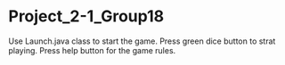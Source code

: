 # Project_2-1_Group18

Use Launch.java class to start the game.
Press green dice button to strat playing.
Press help button for the game rules. 
